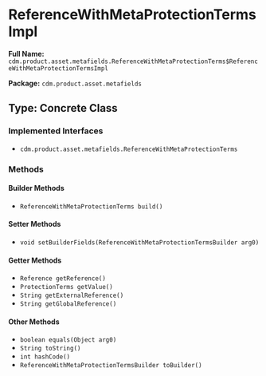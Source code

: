 # ReferenceWithMetaProtectionTermsImpl

**Full Name:** `cdm.product.asset.metafields.ReferenceWithMetaProtectionTerms$ReferenceWithMetaProtectionTermsImpl`

**Package:** `cdm.product.asset.metafields`

## Type: Concrete Class

### Implemented Interfaces

- `cdm.product.asset.metafields.ReferenceWithMetaProtectionTerms`

### Methods

#### Builder Methods

- `ReferenceWithMetaProtectionTerms build()`

#### Setter Methods

- `void setBuilderFields(ReferenceWithMetaProtectionTermsBuilder arg0)`

#### Getter Methods

- `Reference getReference()`
- `ProtectionTerms getValue()`
- `String getExternalReference()`
- `String getGlobalReference()`

#### Other Methods

- `boolean equals(Object arg0)`
- `String toString()`
- `int hashCode()`
- `ReferenceWithMetaProtectionTermsBuilder toBuilder()`

